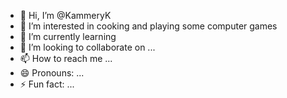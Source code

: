 - 👋 Hi, I’m @KammeryK
- 👀 I’m interested in cooking and playing some computer games
- 🌱 I’m currently learning 
- 💞️ I’m looking to collaborate on ...
- 📫 How to reach me ...
- 😄 Pronouns: ...
- ⚡ Fun fact: ...

<!---
KammeryK/KammeryK is a ✨ special ✨ repository because its `README.md` (this file) appears on your GitHub profile.
You can click the Preview link to take a look at your changes.
--->
